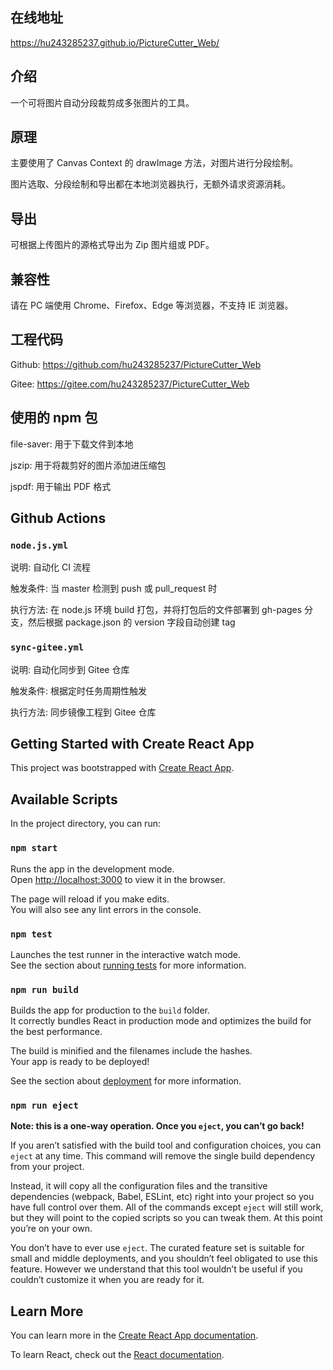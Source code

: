 ## 在线地址

https://hu243285237.github.io/PictureCutter_Web/

## 介绍

一个可将图片自动分段裁剪成多张图片的工具。

## 原理

主要使用了 Canvas Context 的 drawImage 方法，对图片进行分段绘制。

图片选取、分段绘制和导出都在本地浏览器执行，无额外请求资源消耗。

## 导出

可根据上传图片的源格式导出为 Zip 图片组或 PDF。

## 兼容性

请在 PC 端使用 Chrome、Firefox、Edge 等浏览器，不支持 IE 浏览器。

## 工程代码

Github: https://github.com/hu243285237/PictureCutter_Web

Gitee: https://gitee.com/hu243285237/PictureCutter_Web

## 使用的 npm 包

file-saver: 用于下载文件到本地

jszip: 用于将裁剪好的图片添加进压缩包

jspdf: 用于输出 PDF 格式

## Github Actions

### `node.js.yml`

说明: 自动化 CI 流程

触发条件: 当 master 检测到 push 或 pull_request 时

执行方法: 在 node.js 环境 build 打包，并将打包后的文件部署到 gh-pages 分支，然后根据 package.json 的 version 字段自动创建 tag

### `sync-gitee.yml`

说明: 自动化同步到 Gitee 仓库

触发条件: 根据定时任务周期性触发

执行方法: 同步镜像工程到 Gitee 仓库

## Getting Started with Create React App

This project was bootstrapped with [Create React App](https://github.com/facebook/create-react-app).

## Available Scripts

In the project directory, you can run:

### `npm start`

Runs the app in the development mode.\
Open [http://localhost:3000](http://localhost:3000) to view it in the browser.

The page will reload if you make edits.\
You will also see any lint errors in the console.

### `npm test`

Launches the test runner in the interactive watch mode.\
See the section about [running tests](https://facebook.github.io/create-react-app/docs/running-tests) for more information.

### `npm run build`

Builds the app for production to the `build` folder.\
It correctly bundles React in production mode and optimizes the build for the best performance.

The build is minified and the filenames include the hashes.\
Your app is ready to be deployed!

See the section about [deployment](https://facebook.github.io/create-react-app/docs/deployment) for more information.

### `npm run eject`

**Note: this is a one-way operation. Once you `eject`, you can’t go back!**

If you aren’t satisfied with the build tool and configuration choices, you can `eject` at any time. This command will remove the single build dependency from your project.

Instead, it will copy all the configuration files and the transitive dependencies (webpack, Babel, ESLint, etc) right into your project so you have full control over them. All of the commands except `eject` will still work, but they will point to the copied scripts so you can tweak them. At this point you’re on your own.

You don’t have to ever use `eject`. The curated feature set is suitable for small and middle deployments, and you shouldn’t feel obligated to use this feature. However we understand that this tool wouldn’t be useful if you couldn’t customize it when you are ready for it.

## Learn More

You can learn more in the [Create React App documentation](https://facebook.github.io/create-react-app/docs/getting-started).

To learn React, check out the [React documentation](https://reactjs.org/).

